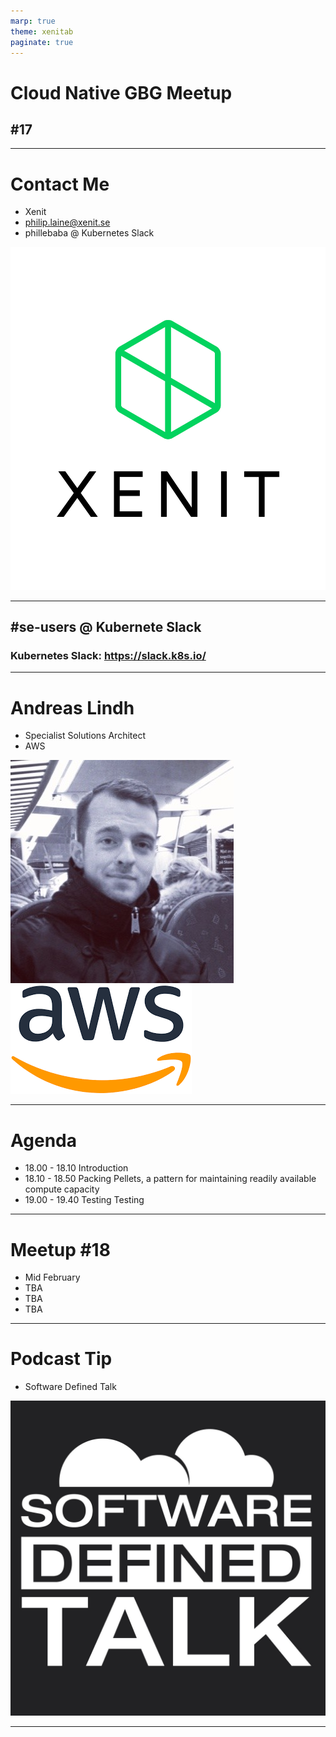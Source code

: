 ```yaml
---
marp: true
theme: xenitab
paginate: true
---
```


<!-- _paginate: false -->
<!-- _class: lead -->

# Cloud Native GBG Meetup
## #17
---

<!-- _class: lead -->

# Contact Me

- Xenit
- philip.laine@xenit.se
- phillebaba @ Kubernetes Slack

![bg w:40% vertical right](./assets/no-license/xenit.jpg)

---

<!-- _class: lead -->

## #se-users @ Kubernete Slack
### Kubernetes Slack: https://slack.k8s.io/

---

# Andreas Lindh

- Specialist Solutions Architect
- AWS

![bg w:40% vertical right](./assets/no-license/andreas-lindh.jpg)
![bg w:40% vertical right](./assets/no-license/aws.png)

---

<!-- _paginate: false -->
<!-- _class: lead -->

# Agenda

- 18.00 - 18.10 Introduction
- 18.10 - 18.50 Packing Pellets, a pattern for maintaining readily available compute capacity
- 19.00 - 19.40 Testing Testing

---

# Meetup #18

- Mid February
- TBA
- TBA
- TBA

---

# Podcast Tip

- Software Defined Talk

![bg w:60% left](./assets/no-license/softwaredefinedtalk.jpg)

---
